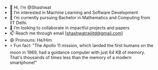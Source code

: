 - 👋 Hi, I’m @Shashwat
- 👀 I’m interested in Machine Learning and Software Development
- 🌱 I’m currently pursuing Bachelor in Mathematics and Computing from IIT Delhi.
- 💞️ I’m looking to collaborate in impactful projects and papers
- 📫 Reach me through email [shashwatrajiitd@gmail.com]
- 😄 Pronouns: He/Him
- ⚡ Fun fact: "The Apollo 11 mission, which landed the first humans on the moon in 1969, had a guidance computer with just 64 KB of memory. That's thousands of times less than the memory of a modern smartphone!"

<!---
Shaz-gif/Shaz-gif is a ✨ special ✨ repository because its `README.md` (this file) appears on your GitHub profile.
You can click the Preview link to take a look at your changes.
--->

